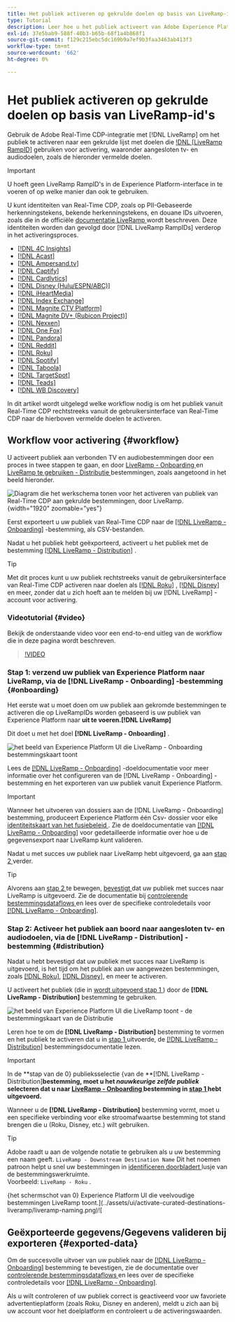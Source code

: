 ```yaml
---
title: Het publiek activeren op gekrulde doelen op basis van LiveRamp-id's
type: Tutorial
description: Leer hoe u het publiek activeert van Adobe Experience Platform naar verbonden tv- en audiodoelen en andere integraties met de LiveRamp RampID.
exl-id: 37e5bab9-588f-40b3-b65b-68f1a4b868f1
source-git-commit: f129c215ebc5dc169b9a7ef9b3faa3463ab413f3
workflow-type: tm+mt
source-wordcount: '662'
ht-degree: 0%

---
```


# Het publiek activeren op gekrulde doelen op basis van LiveRamp-id&#39;s

Gebruik de Adobe Real-Time CDP-integratie met [!DNL LiveRamp] om het publiek te activeren naar een gekrulde lijst met doelen die [!DNL [LiveRamp RampID]](https://docs.liveramp.com/connect/en/interpreting-rampid,-liveramp-s-people-based-identifier.html) gebruiken voor activering, waaronder aangesloten tv- en audiodoelen, zoals de hieronder vermelde doelen.

>[!IMPORTANT]
>
>U hoeft geen LiveRamp RampID&#39;s in de Experience Platform-interface in te voeren of op welke manier dan ook te gebruiken.
>
> U kunt identiteiten van Real-Time CDP, zoals op PII-Gebaseerde herkenningstekens, bekende herkenningstekens, en douane IDs uitvoeren, zoals die in de officiële [ documentatie LiveRamp ](https://docs.liveramp.com/connect/en/identity-and-identifier-terms-and-concepts.html#known-identifiers) wordt beschreven. Deze identiteiten worden dan gevolgd door [!DNL LiveRamp RampIDs] verderop in het activeringsproces.


* [[!DNL 4C Insights]](#insights)
* [[!DNL Acast]](#acast)
* [[!DNL Ampersand.tv]](#ampersand-tv)
* [[!DNL Captify]](#captify)
* [[!DNL Cardlytics]](#cardlytics)
* [[!DNL Disney (Hulu/ESPN/ABC)]](#disney)
* [[!DNL iHeartMedia]](#iheartmedia)
* [[!DNL Index Exchange]](#index-exchange)
* [[!DNL Magnite CTV Platform]](#magnite)
* [[!DNL Magnite DV+ (Rubicon Project)]](#magnite-dv)
* [[!DNL Nexxen]](#nexxen)
* [[!DNL One Fox]](#fox)
* [[!DNL Pandora]](#pandora)
* [[!DNL Reddit]](#reddit)
* [[!DNL Roku]](#roku)
* [[!DNL Spotify]](#spotify)
* [[!DNL Taboola]](#taboola)
* [[!DNL TargetSpot]](#targetspot)
* [[!DNL Teads]](#teads)
* [[!DNL WB Discovery]](#wb-discovery)

In dit artikel wordt uitgelegd welke workflow nodig is om het publiek vanuit Real-Time CDP rechtstreeks vanuit de gebruikersinterface van Real-Time CDP naar de hierboven vermelde doelen te activeren.

## Workflow voor activering {#workflow}

U activeert publiek aan verbonden TV en audiobestemmingen door een proces in twee stappen te gaan, en door [ LiveRamp - Onboarding ](../catalog/advertising/liveramp-onboarding.md) en [ LiveRamp te gebruiken - Distributie ](../catalog/advertising/liveramp-distribution.md) bestemmingen, zoals aangetoond in het beeld hieronder.

![ Diagram die het werkschema tonen voor het activeren van publiek van Real-Time CDP aan gekrulde bestemmingen, door LiveRamp.](../assets/ui/activate-curated-destinations-liveramp/workflow-diagram.png){width="1920" zoomable="yes"}

Eerst exporteert u uw publiek van Real-Time CDP naar de [[!DNL LiveRamp - Onboarding]](../catalog/advertising/liveramp-onboarding.md) -bestemming, als CSV-bestanden.

Nadat u het publiek hebt geëxporteerd, activeert u het publiek met de bestemming [[!DNL LiveRamp - Distribution]](../catalog/advertising/liveramp-distribution.md) .

>[!TIP]
>
>Met dit proces kunt u uw publiek rechtstreeks vanuit de gebruikersinterface van Real-Time CDP activeren naar doelen als [[!DNL Roku]](../catalog/advertising/liveramp-distribution.md#roku) , [[!DNL Disney]](../catalog/advertising/liveramp-distribution.md#disney) en meer, zonder dat u zich hoeft aan te melden bij uw [!DNL LiveRamp] -account voor activering.

### Videotutorial {#video}

Bekijk de onderstaande video voor een end-to-end uitleg van de workflow die in deze pagina wordt beschreven.

>[!VIDEO](https://video.tv.adobe.com/v/3425367)

### Stap 1: verzend uw publiek van Experience Platform naar LiveRamp, via de [!DNL LiveRamp - Onboarding] -bestemming {#onboarding}

Het eerste wat u moet doen om uw publiek aan gekromde bestemmingen te activeren die op LiveRampIDs worden gebaseerd is uw publiek van Experience Platform naar **uit te voeren.[!DNL LiveRamp]**

Dit doet u met het doel **[!DNL LiveRamp - Onboarding]** .

![ het beeld van Experience Platform UI die LiveRamp - Onboarding bestemmingskaart toont ](../assets/ui/activate-curated-destinations-liveramp/liveramp-onboarding-catalog.png)

Lees de [[!DNL LiveRamp - Onboarding]](../catalog/advertising/liveramp-onboarding.md) -doeldocumentatie voor meer informatie over het configureren van de [!DNL LiveRamp - Onboarding] -bestemming en het exporteren van uw publiek vanuit Experience Platform.

>[!IMPORTANT]
>
>Wanneer het uitvoeren van dossiers aan de [!DNL LiveRamp - Onboarding] bestemming, produceert Experience Platform één Csv- dossier voor elke [ identiteitskaart van het fusiebeleid ](../../profile/merge-policies/overview.md). Zie de doeldocumentatie van [[!DNL LiveRamp - Onboarding]](../catalog/advertising/liveramp-onboarding.md) voor gedetailleerde informatie over hoe u de gegevensexport naar LiveRamp kunt valideren.


Nadat u met succes uw publiek naar LiveRamp hebt uitgevoerd, ga aan [ stap 2 ](#distribution) verder.

>[!TIP]
>
>Alvorens aan [ stap 2 ](#distribution) te bewegen, [ bevestigt ](../catalog/advertising/liveramp-onboarding.md#exported-data) dat uw publiek met succes naar LiveRamp is uitgevoerd. Zie de documentatie bij [ controlerende bestemmingsdataflows ](../../dataflows/ui/monitor-destinations.md#dataflow-runs-for-batch-destinations) en lees over de specifieke controledetails voor [[!DNL LiveRamp - Onboarding]](../catalog/advertising/liveramp-onboarding.md#exported-data).

### Stap 2: Activeer het publiek aan boord naar aangesloten tv- en audiodoelen, via de [!DNL LiveRamp - Distribution] -bestemming {#distribution}

Nadat u [ ](../catalog/advertising/liveramp-onboarding.md#exported-data) hebt bevestigd dat uw publiek met succes naar LiveRamp is uitgevoerd, is het tijd om het publiek aan uw aangewezen bestemmingen, zoals [[!DNL Roku]](../catalog/advertising/liveramp-distribution.md#roku), [[!DNL Disney]](../catalog/advertising/liveramp-distribution.md#disney), en meer te activeren.

U activeert het publiek (die in [ wordt uitgevoerd stap 1 ](#onboarding)) door de **[!DNL LiveRamp - Distribution]** bestemming te gebruiken.

![ het beeld van Experience Platform UI die LiveRamp toont - de bestemmingskaart van de Distributie ](../assets/ui/activate-curated-destinations-liveramp/liveramp-distribution-catalog.png)

Leren hoe te om de **[!DNL LiveRamp - Distribution]** bestemming te vormen en het publiek te activeren dat u in [ stap 1 ](#onboarding) uitvoerde, de [[!DNL LiveRamp - Distribution]](../catalog/advertising/liveramp-distribution.md) bestemmingsdocumentatie lezen.

>[!IMPORTANT]
>
>In de **stap van de 0} publieksselectie {van de **[!DNL LiveRamp - Distribution]**bestemming, moet u het *nauwkeurige zelfde publiek* selecteren dat u naar [ LiveRamp - Onboarding ](../catalog/advertising/liveramp-onboarding.md) bestemming in [ stap 1 ](#onboarding) hebt uitgevoerd.**

Wanneer u de **[!DNL LiveRamp - Distribution]** bestemming vormt, moet u een specifieke verbinding voor elke stroomafwaartse bestemming tot stand brengen die u (Roku, Disney, etc.) wilt gebruiken.

>[!TIP]
>
>Adobe raadt u aan de volgende notatie te gebruiken als u uw bestemming een naam geeft. `LiveRamp - Downstream Destination Name` Dit het noemen patroon helpt u snel uw bestemmingen in [ identificeren doorbladert ](../ui/destinations-workspace.md#browse) lusje van de bestemmingswerkruimte.
><br>
>Voorbeeld: `LiveRamp - Roku` .

{het schermschot van 0} Experience Platform UI die veelvoudige bestemmingen LiveRamp toont.](../assets/ui/activate-curated-destinations-liveramp/liveramp-naming.png)![

## Geëxporteerde gegevens/Gegevens valideren bij exporteren {#exported-data}

Om de succesvolle uitvoer van uw publiek naar de [[!DNL LiveRamp - Onboarding]](../catalog/advertising/liveramp-onboarding.md) bestemming te bevestigen, zie de documentatie over [ controlerende bestemmingsdataflows ](../../dataflows/ui/monitor-destinations.md#dataflow-runs-for-batch-destinations) en lees over de specifieke controledetails voor [[!DNL LiveRamp - Onboarding]](../catalog/advertising/liveramp-onboarding.md#exported-data).

Als u wilt controleren of uw publiek correct is geactiveerd voor uw favoriete advertentieplatform (zoals Roku, Disney en anderen), meldt u zich aan bij uw account voor het doelplatform en controleert u de activeringswaarden.
